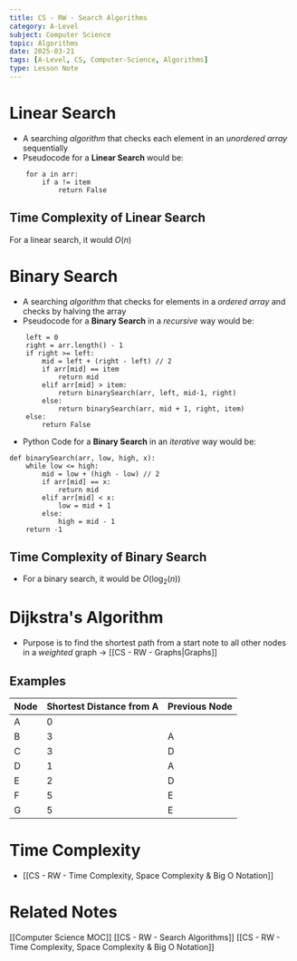 ```yaml
---
title: CS - RW - Search Algorithms
category: A-Level
subject: Computer Science
topic: Algorithms
date: 2025-03-21
tags: [A-Level, CS, Computer-Science, Algorithms]
type: Lesson Note
---
```

# Linear Search
- A searching *algorithm* that checks each element in an *unordered array* sequentially
- Pseudocode for a **Linear Search** would be:
```function linearSearch(arr, item)
	for a in arr:
		if a != item
			return False
```
## Time Complexity of Linear Search
For a linear search, it would $O(n)$

# Binary Search
- A searching *algorithm* that checks for elements in a *ordered array* and checks by halving the array
- Pseudocode for a **Binary Search** in a *recursive* way would be:
```	function binarySearch(arr, item):
	left = 0
	right = arr.length() - 1
	if right >= left:
		mid = left + (right - left) // 2
		if arr[mid] == item
			return mid
		elif arr[mid] > item:
			return binarySearch(arr, left, mid-1, right)
		else: 
			return binarySearch(arr, mid + 1, right, item)
	else:
		return False
```
- Python Code for a **Binary Search** in an *iterative* way would be:
```
def binarySearch(arr, low, high, x):
    while low <= high:
        mid = low + (high - low) // 2
        if arr[mid] == x:
            return mid
        elif arr[mid] < x:
            low = mid + 1
        else:
            high = mid - 1
    return -1
```
## Time Complexity of Binary Search
- For a binary search, it would be $O(\log_{2}(n))$

# Dijkstra's Algorithm
- Purpose is to find the shortest path from a start note to all other nodes in a *weighted* graph -> [[CS - RW - Graphs|Graphs]] 
## Examples

| Node | Shortest Distance from A | Previous Node |
| ---- | ------------------------ | ------------- |
| A    | 0                        |               |
| B    | 3                        | A             |
| C    | 3                        | D             |
| D    | 1                        | A             |
| E    | 2                        | D             |
| F    | 5                        | E             |
| G    | 5                        | E             |


# Time Complexity
- [[CS - RW - Time Complexity, Space Complexity & Big O Notation]]

# Related Notes
[[Computer Science MOC]]
[[CS - RW - Search Algorithms]]
[[CS - RW - Time Complexity, Space Complexity & Big O Notation]]